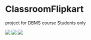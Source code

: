 # ClassroomFlipkart
project for DBMS course Students only


<img src="https://raw.githubusercontent.com/madHEYsia/ClassroomFlipkart/master/screenshot.JPG" >
<img src="https://raw.githubusercontent.com/madHEYsia/ClassroomFlipkart/master/screenshot1.JPG" >
<img src="https://raw.githubusercontent.com/madHEYsia/ClassroomFlipkart/master/screenshot2.JPG" >
